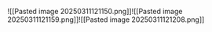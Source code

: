 ![[Pasted image 20250311121150.png]]![[Pasted image 20250311121159.png]]![[Pasted image 20250311121208.png]]